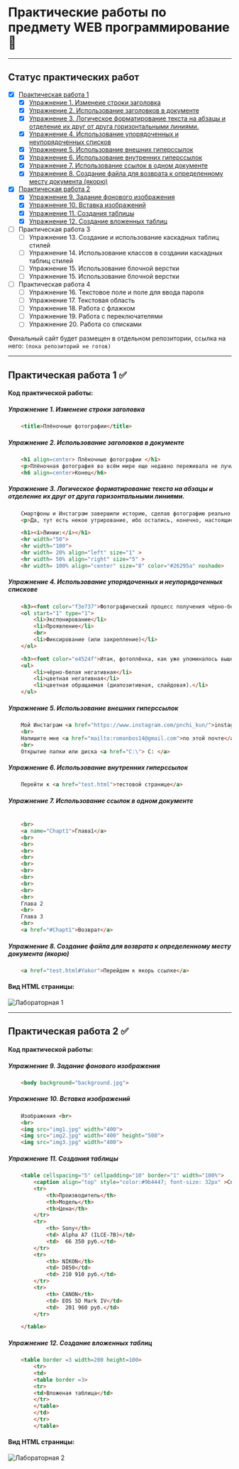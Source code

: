 # Практические работы по предмету WEB программирование :new_moon_with_face:
 ____

## Статус практических работ

- [X] [Практическая работа 1](#практическая-работа-1-white_check_mark)
  - [X] [Упражнение 1. Изменеие строки заголовка](#упражнение-1-изменеие-строки-заголовка)
  - [X] [Упражнение 2. Использование заголовков в документе](#упражнение-2-использование-заголовков-в-документе)
  - [X] [Упражнение 3. Логическое форматирование текста на абзацы и отделение их друг от друга горизонтальными линиями.](#упражнение-3-логическое-форматирование-текста-на-абзацы-и-отделение-их-друг-от-друга-горизонтальными-линиями)
  - [X] [Упражнение 4. Использование упорядоченных и неупорядоченных списков](#упражнение-4-использование-упорядоченных-и-неупорядоченных-спискове)
  - [X] [Упражнение 5. Использование внешних гиперссылок](#упражнение-5-использование-внешних-гиперссылок)
  - [X] [Упражнение 6. Использование внутренних гиперссылок](#упражнение-6-использование-внутренних-гиперссылок)
  - [X] [Упражнение 7. Использование ссылок в одном документе](#упражнение-7-использование-ссылок-в-одном-документе)
  - [X] [Упражнение 8. Создание файла для возврата к определенному месту документа (якорю)](#упражнение-8-создание-файла-для-возврата-к-определенному-месту-документа-якорю)
- [X] [Практическая работа 2](#практическая-работа-2-white_check_mark)
  - [X] [Упражнение 9. Задание фонового изображения](#упражнение-9-задание-фонового-изображения)
  - [X] [Упражнение 10. Вставка изображений](#упражнение-10-вставка-изображений)
  - [X] [Упражнение 11. Создания таблицы](#упражнение-11-создания-таблицы)
  - [X] [Упражнение 12. Создание вложенных таблиц](#упражнение-12-создание-вложенных-таблиц)
- [ ] Практическая работа 3
  - [ ] Упражнение 13. Создание и использование каскадных таблиц стилей
  - [ ] Упражнение 14. Использование классов в создании каскадных таблиц стилей
  - [ ] Упражнение 15. Использование блочной верстки
  - [ ] Упражнение 15. Использование блочной верстки
- [ ] Практическая работа 4
  - [ ] Упражнение 16. Текстовое поле и поле для ввода пароля
  - [ ] Упражнение 17. Текстовая область
  - [ ] Упражнение 18. Работа с флажком
  - [ ] Упражнение 19. Работа с переключателями
  - [ ] Упражнение 20. Работа со списками

Финальный сайт будет размещен в отдельном репозитории, ссылка на него: `(пока репозиторий не готов)` 
____

## Практическая работа 1 :white_check_mark: 

#### Код практической работы:

#####  Упражнение 1. Изменеие строки заголовка
```html
    <title>Плёночные фотографии</title>
```
#####  Упражнение 2. Использование заголовков в документе
```html
    <h1 align=center> Плёночные фотографии </h1>
    <p>Плёночная фотография во всём мире еще недавно переживала не лучшие времена. Производители сворачивали линии аналоговой продукции и переходили на цифру; фотолюбители и профи - активно снимали на цифровые фотокамеры, матрицы камер в смартфонах становились (да и становятся) всё совершеннее. Про историю плёнки в России и говорить не стоит: казалось, что вот только что, после хаоса девяностых, стали доступны нашим людям японские модные автоматические камеры, и.. опа, а уже и не надо: вот она, цифра. Плёнка умерла сама собой, вместе с остатками запасов Свемы в закромах заядлых любителей; сами любители освоили цифровые фотокамеры, производители освоили процесс модернизации цифровых фотокамер и всё пошло по накатанной: больше мегапикселей, меньшие габариты, меньший вес..</p>
    <h6 align=center>Конец</h6>
```

#####  Упражнение 3. Логическое форматирование текста на абзацы и отделение их друг от друга горизонтальными линиями.
```html
    Смартфоны и Инстаграм завершили историю, сделав фотографию реально массовой. <br>
    <p>Да, тут есть некое утрирование, ибо остались, конечно, настоящие фанаты плёнки, которые стали покупать плёнку в зарубежных магазинах, охотиться на редкие и особо интересные модели плёночных камер, отправлять свои любимые фотоаппараты на профилактическое обслуживание к мастерам в Европу... но как массовое увлечение, которое, в своё время, привело к выпуску более 21 млн экземпляров фотокамеры Смена-8, плёнка, казалось, перестала существовать навсегда. </p>

    <h1><i>Линии:</i></h1>
    <hr width="50">
    <hr width="100">
    <hr width= 20% align="left" size="1" >
    <hr width= 50% align="right" size="5" >
    <hr width= 100% align="center" size="8" color="#26295a" noshade>
```
#####  Упражнение 4. Использование упорядоченных и неупорядоченных спискове
```html
    <h3><font color="f3e737">Фотографический процесс получения чёрно-белого негатива состоит из трёх стадий :</font></h2>
    <ol start="1" type="1">
        <li>Экспонирование</li>
        <li>Проявление</li>
        <br>
        <li>Фиксирование (или закрепление)</li>
    </ol>

    <h3><font color="e4524f">Итак, фотоплёнка, как уже упоминалось выше, бывает трёх основных видов : </font></h3>
    <ul>
        <li>чёрно-белая негативная</li>
        <li>цветная негативная</li>
        <li>цветная обращаемая (диапозитивная, слайдовая).</li>
    </ul>
```
#####  Упражнение 5. Использование внешних гиперссылок
```html
    Мой Инстаграм <a href="https://www.instagram.com/pnchi_kun/">instagram</a>
    <br>
    Напишите мне <a href="mailto:romanbos14@gmail.com">по этой почте</a>
    <br>
    Открытие папки или диска <a href="C:\"> C: </a> 
```

#####  Упражнение 6. Использование внутренних гиперссылок
```html
    Перейти к <a href="test.html">тестовой странице</a> 
```
#####  Упражнение 7. Использование ссылок в одном документе
```html
    
    <br>
    <a name="Chapt1">Глава1</a>
    <br>
    <br>
    <br>
    <br>
    <br>
    <br>
    <br>
    <br>
    <br>
    <br>
    Глава 2
    <br>
    Глава 3
    <br>
    <a href="#Chapt1">Возврат</a>
```
#####  Упражнение 8. Создание файла для возврата к определенному месту документа (якорю)
```html
    <a href="test.html#Yakor">Перейдем к якорь ссылке</a>
```

#### Вид HTML страницы: 

![Лабораторная 1](img/pra1.png)

____

## Практическая работа 2 :white_check_mark: 

#### Код практической работы:

#####  Упражнение 9. Задание фонового изображения
```html
    <body background="background.jpg">
```

#####  Упражнение 10. Вставка изображений
```html
    Изображения <br>
    <br>
    <img src="img1.jpg" width="400">
    <img src="img2.jpg" width="400" height="500">
    <img src="img3.jpg" width="400">
```
#####  Упражнение 11. Создания таблицы
```html
    <table cellspacing="5" cellpadding="10" border="1" width="100%">
        <caption align="top" style="color:#9b4447; font-size: 32px" >Список фотоаппаратов</caption>
        <tr>
            <th>Производитель</th>
            <th>Модель</th>
            <th>Цена</th>
        </tr>
        <tr>
            <th> Sony</th>
            <td> Alpha A7 (ILCE-7B)</td>
            <td>  66 350 руб.</td>
        </tr>
        <tr>
            <th> NIKON</th>
            <td> D850</td>
            <td> 210 910 руб.</td>
        </tr>
        <tr>
            <th> CANON</th>
            <td> EOS 5D Mark IV</td>
            <td>  201 960 руб.</td>
        </tr>

    </table>
```

#####  Упражнение 12. Создание вложенных таблиц
```html
    <table border =3 width=200 height=100>
        <tr>
        <td>
        <table border =3>
        <tr>
        <td>Вложеная таблица</td>
        </tr>
        </table>
        </td>
        </tr>
        </table>
```
#### Вид HTML страницы: 

![Лабораторная 2](img/pra2.png)


